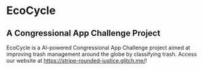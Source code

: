 # EcoCycle
## A Congressional App Challenge Project

EcoCycle is a AI-powered Congressional App Challenge project aimed at improving trash management around the globe by classifying trash. Access our website at https://stripe-rounded-justice.glitch.me/!

